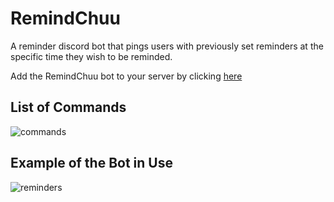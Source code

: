 # RemindChuu
A reminder discord bot that pings users with previously set reminders at the specific time they wish to be reminded.

Add the RemindChuu bot to your server by clicking [here](https://discord.com/api/oauth2/authorize?client_id=981306105516916746&permissions=274878110720&scope=bot)

## List of Commands
![commands](https://user-images.githubusercontent.com/82919096/210194787-076c74b1-1c1d-4a7b-af53-b49a1cd1904f.PNG)

## Example of the Bot in Use
![reminders](https://user-images.githubusercontent.com/82919096/210195340-92177631-20f5-4a51-b943-5cfbce82d56c.PNG)
